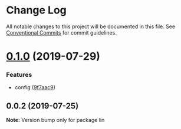 # Change Log

All notable changes to this project will be documented in this file.
See [Conventional Commits](https://conventionalcommits.org) for commit guidelines.

# [0.1.0](https://github.com/PedroGao/lin-cms-koa-braver/compare/v0.0.2...v0.1.0) (2019-07-29)


### Features

* config ([9f7aac9](https://github.com/PedroGao/lin-cms-koa-braver/commit/9f7aac9))





## 0.0.2 (2019-07-25)

**Note:** Version bump only for package lin
